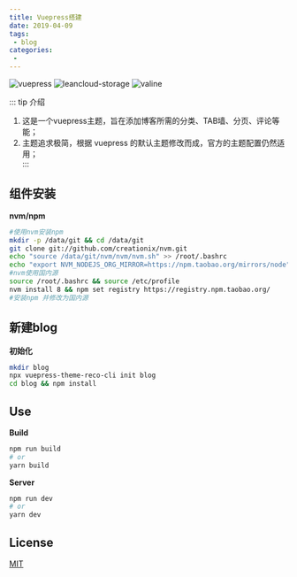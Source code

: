 ```yaml
---
title: Vuepress搭建
date: 2019-04-09
tags:
 - blog
categories:
 -
---
```


![vuepress](https://img.shields.io/badge/vuepress-0.14.8-brightgreen.svg)
![leancloud-storage](https://img.shields.io/badge/leancloud--storage-3.10.1-orange.svg)
![valine](https://img.shields.io/badge/valine-1.3.4-blue.svg)

::: tip 介绍
1. 这是一个vuepress主题，旨在添加博客所需的分类、TAB墙、分页、评论等能；<br>
2. 主题追求极简，根据 vuepress 的默认主题修改而成，官方的主题配置仍然适用；<br>
:::

## 组件安装
**nvm/npm**
```bash
#使用nvm安装npm
mkdir -p /data/git && cd /data/git
git clone git://github.com/creationix/nvm.git
echo "source /data/git/nvm/nvm/nvm.sh" >> /root/.bashrc
echo "export NVM_NODEJS_ORG_MIRROR=https://npm.taobao.org/mirrors/node" >> /etc/profile
#nvm使用国内源
source /root/.bashrc && source /etc/profile
nvm install 8 && npm set registry https://registry.npm.taobao.org/
#安装npm 并修改为国内源
```
## 新建blog
**初始化**
```bash
mkdir blog
npx vuepress-theme-reco-cli init blog
cd blog && npm install
```

## Use

**Build**

```bash
npm run build
# or
yarn build
```

**Server**

```bash
npm run dev
# or
yarn dev
```
## License
[MIT](https://github.com/recoluan/vuepress-theme-reco/blob/master/LICENSE)
